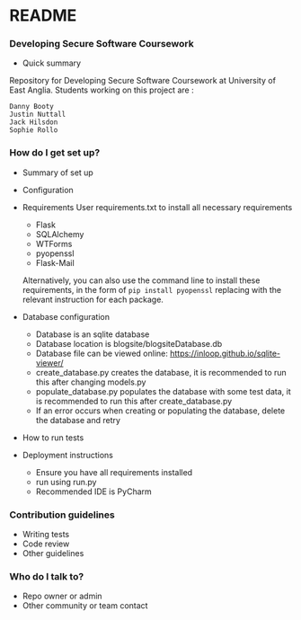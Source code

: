 # README #

### Developing Secure Software Coursework ###

* Quick summary

Repository for Developing Secure Software Coursework at University of East Anglia. 
Students working on this project are : 
    
    Danny Booty
    Justin Nuttall
    Jack Hilsdon
    Sophie Rollo

### How do I get set up? ###

* Summary of set up
* Configuration
* Requirements 
User requirements.txt to install all necessary requirements
    * Flask
    * SQLAlchemy
    * WTForms 
    * pyopenssl
    * Flask-Mail
    
    Alternatively, you can also use the command line to install these requirements, in the form of 
    ```pip install pyopenssl``` replacing with the relevant instruction for each package.
* Database configuration
    * Database is an sqlite database
    * Database location is blogsite/blogsiteDatabase.db
    * Database file can be viewed online: https://inloop.github.io/sqlite-viewer/
    * create_database.py creates the database, it is recommended to run this after changing models.py
    * populate_database.py populates the database with some test data, it is recommended to run this after create_database.py
    * If an error occurs when creating or populating the database, delete the database and retry 
* How to run tests
* Deployment instructions
    * Ensure you have all requirements installed
    * run using run.py
    * Recommended IDE is PyCharm

### Contribution guidelines ###

* Writing tests
* Code review
* Other guidelines

### Who do I talk to? ###

* Repo owner or admin
* Other community or team contact